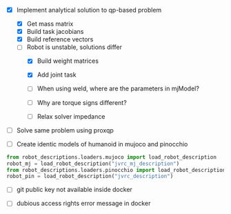 - [x] Implement analytical solution to qp-based problem
  - [x] Get mass matrix
  - [x] Build task jacobians
  - [x] Build reference vectors
  - [ ] Robot is unstable, solutions differ
    - [x] Build weight matrices
    - [x] Add joint task
    - [ ] When using weld, where are the parameters in mjModel?
    - [ ] Why are torque signs different?
    - [ ] Relax solver impedance


- [ ] Solve same problem using proxqp

- [ ] Create identic models of humanoid in mujoco and pinocchio
```python
from robot_descriptions.loaders.mujoco import load_robot_description
robot_mj = load_robot_description("jvrc_mj_description")
from robot_descriptions.loaders.pinocchio import load_robot_description
robot_pin = load_robot_description("jvrc_description")
```

- [ ] git public key not available inside docker
- [ ] dubious access rights error message in docker

